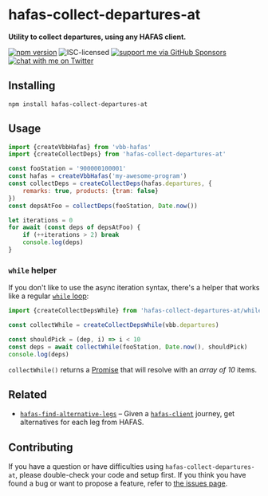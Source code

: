 # hafas-collect-departures-at

**Utility to collect departures, using any HAFAS client.**

[![npm version](https://img.shields.io/npm/v/hafas-collect-departures-at.svg)](https://www.npmjs.com/package/hafas-collect-departures-at)
![ISC-licensed](https://img.shields.io/github/license/public-transport/hafas-collect-departures-at.svg)
[![support me via GitHub Sponsors](https://img.shields.io/badge/support%20me-donate-fa7664.svg)](https://github.com/sponsors/derhuerst)
[![chat with me on Twitter](https://img.shields.io/badge/chat%20with%20me-on%20Twitter-1da1f2.svg)](https://twitter.com/derhuerst)


## Installing

```shell
npm install hafas-collect-departures-at
```


## Usage

```js
import {createVbbHafas} from 'vbb-hafas'
import {createCollectDeps} from 'hafas-collect-departures-at'

const fooStation = '900000100001'
const hafas = createVbbHafas('my-awesome-program')
const collectDeps = createCollectDeps(hafas.departures, {
	remarks: true, products: {tram: false}
})
const depsAtFoo = collectDeps(fooStation, Date.now())

let iterations = 0
for await (const deps of depsAtFoo) {
	if (++iterations > 2) break
	console.log(deps)
}
```

### `while` helper

If you don't like to use the async iteration syntax, there's a helper that works like a regular [`while` loop](https://developer.mozilla.org/en-US/docs/Web/JavaScript/Reference/Statements/while):

```js
import {createCollectDepsWhile} from 'hafas-collect-departures-at/while.js'

const collectWhile = createCollectDepsWhile(vbb.departures)

const shouldPick = (dep, i) => i < 10
const deps = await collectWhile(fooStation, Date.now(), shouldPick)
console.log(deps)
```

`collectWhile()` returns a [Promise](https://developer.mozilla.org/en-US/docs/Web/JavaScript/Reference/Global_Objects/promise) that will resolve with an *array of 10* items.


## Related

- [`hafas-find-alternative-legs`](https://github.com/derhuerst/hafas-find-alternative-legs) – Given a [`hafas-client`](https://npmjs.com/package/hafas-client) journey, get alternatives for each leg from HAFAS.


## Contributing

If you have a question or have difficulties using `hafas-collect-departures-at`, please double-check your code and setup first. If you think you have found a bug or want to propose a feature, refer to [the issues page](https://github.com/public-transport/hafas-collect-departures-at/issues).
